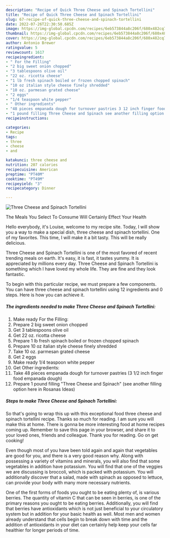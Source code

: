 ```yaml
---
description: "Recipe of Quick Three Cheese and Spinach Tortellini"
title: "Recipe of Quick Three Cheese and Spinach Tortellini"
slug: 67-recipe-of-quick-three-cheese-and-spinach-tortellini
date: 2022-07-26T22:30:50.685Z
image: https://img-global.cpcdn.com/recipes/6eb573844a8c206f/680x482cq70/three-cheese-and-spinach-tortellini-recipe-main-photo.jpg
thumbnail: https://img-global.cpcdn.com/recipes/6eb573844a8c206f/680x482cq70/three-cheese-and-spinach-tortellini-recipe-main-photo.jpg
cover: https://img-global.cpcdn.com/recipes/6eb573844a8c206f/680x482cq70/three-cheese-and-spinach-tortellini-recipe-main-photo.jpg
author: Antonio Brewer
ratingvalue: 5
reviewcount: 1617
recipeingredient:
- " For the Filling"
- "2 big sweet onion chopped"
- "3 tablespoons olive oil"
- "22 oz. ricotta cheese"
- "1 lb fresh spinach boiled or frozen chopped spinach"
- "10 oz italian style cheese finely shredded"
- "10 oz. parmesan grated cheese"
- "2 eggs"
- "1/4 teaspoon white pepper"
- " Other ingredients"
- "48 pieces empanada dough for turnover pastries 3 12 inch finger food empanada dough"
- "1 pound filling Three Cheese and Spinach see another filling option here in Rosanas Ideas"
recipeinstructions:

categories:
- Recipe
tags:
- three
- cheese
- and

katakunci: three cheese and 
nutrition: 207 calories
recipecuisine: American
preptime: "PT40M"
cooktime: "PT49M"
recipeyield: "3"
recipecategory: Dinner

---
```



![Three Cheese and Spinach Tortellini](https://img-global.cpcdn.com/recipes/6eb573844a8c206f/680x482cq70/three-cheese-and-spinach-tortellini-recipe-main-photo.jpg)

The Meals You Select To Consume Will Certainly Effect Your Health

Hello everybody, it's Louise, welcome to my recipe site. Today, I will show you a way to make a special dish, three cheese and spinach tortellini. One of my favorites. This time, I will make it a bit tasty. This will be really delicious.



Three Cheese and Spinach Tortellini is one of the most favored of recent trending meals on earth. It's easy, it is fast, it tastes yummy. It is appreciated by millions every day. Three Cheese and Spinach Tortellini is something which I have loved my whole life. They are fine and they look fantastic.


To begin with this particular recipe, we must prepare a few components. You can have three cheese and spinach tortellini using 12 ingredients and 0 steps. Here is how you can achieve it.

<!--inarticleads1-->

##### The ingredients needed to make Three Cheese and Spinach Tortellini:

1. Make ready  For the Filling:
1. Prepare 2 big sweet onion chopped
1. Get 3 tablespoons olive oil
1. Get 22 oz. ricotta cheese
1. Prepare 1 lb fresh spinach boiled or frozen chopped spinach
1. Prepare 10 oz italian style cheese finely shredded
1. Take 10 oz. parmesan grated cheese
1. Get 2 eggs
1. Make ready 1/4 teaspoon white pepper
1. Get  Other ingredients:
1. Take 48 pieces empanada dough for turnover pastries (3 1/2 inch finger food empanada dough)
1. Prepare 1 pound filling &#34;Three Cheese and Spinach&#34; (see another filling option here in Rosanas Ideas)




<!--inarticleads2-->

##### Steps to make Three Cheese and Spinach Tortellini:





So that's going to wrap this up with this exceptional food three cheese and spinach tortellini recipe. Thanks so much for reading. I am sure you will make this at home. There is gonna be more interesting food at home recipes coming up. Remember to save this page in your browser, and share it to your loved ones, friends and colleague. Thank you for reading. Go on get cooking!

Even though most of you have been told again and again that vegetables are good for you, and there is a very good reason why. Along with possessing a variety of vitamins and minerals, you will also find that some vegetables in addition have potassium. You will find that one of the veggies we are discussing is broccoli, which is packed with potassium. You will additionally discover that a salad, made with spinach as opposed to lettuce, can provide your body with many more necessary nutrients.

One of the first forms of foods you ought to be eating plenty of, is various berries. The quantity of vitamin C that can be seen in berries, is one of the primary reasons you ought to be eating berries. Additionally, you will find that berries have antioxidants which is not just beneficial to your circulatory system but in addition for your basic health as well. Most men and women already understand that cells begin to break down with time and the addition of antioxidants in your diet can certainly help keep your cells far healthier for longer periods of time.
